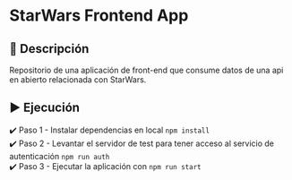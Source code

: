 
# StarWars Frontend App
## 📄 Descripción  
Repositorio de una aplicación de front-end que consume datos de una api en abierto relacionada con StarWars.

 ## ▶️ Ejecución 

✔️ Paso 1 - Instalar dependencias en local `npm install`  
✔️ Paso 2 - Levantar el servidor de test para tener acceso al servicio de autenticación `npm run auth`  
✔️ Paso 3 - Ejecutar la aplicación con `npm run start`  
